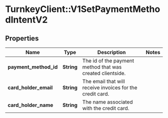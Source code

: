 # TurnkeyClient::V1SetPaymentMethodIntentV2

## Properties
Name | Type | Description | Notes
------------ | ------------- | ------------- | -------------
**payment_method_id** | **String** | The id of the payment method that was created clientside. | 
**card_holder_email** | **String** | The email that will receive invoices for the credit card. | 
**card_holder_name** | **String** | The name associated with the credit card. | 

